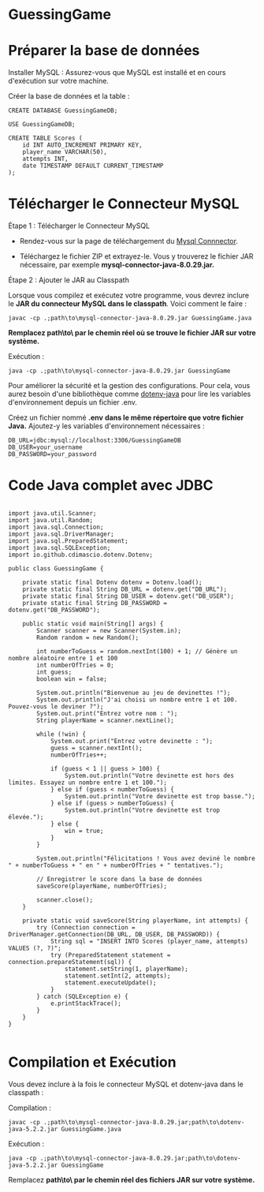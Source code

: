 # GuessingGame


# Préparer la base de données

Installer MySQL : Assurez-vous que MySQL est installé et en cours d'exécution sur votre machine.

Créer la base de données et la table :

```
CREATE DATABASE GuessingGameDB;

USE GuessingGameDB;

CREATE TABLE Scores (
    id INT AUTO_INCREMENT PRIMARY KEY,
    player_name VARCHAR(50),
    attempts INT,
    date TIMESTAMP DEFAULT CURRENT_TIMESTAMP
);

```


# Télécharger le Connecteur MySQL

Étape 1 : Télécharger le Connecteur MySQL

- Rendez-vous sur la page de téléchargement du [Mysql Connnector]("https://dev.mysql.com/downloads/connector/j/").

- Téléchargez le fichier ZIP et extrayez-le. Vous y trouverez le fichier JAR nécessaire, par exemple **mysql-connector-java-8.0.29.jar.**

Étape 2 : Ajouter le JAR au Classpath

Lorsque vous compilez et exécutez votre programme, vous devrez inclure le **JAR du connecteur MySQL dans le classpath**. 
Voici comment le faire :

```
javac -cp .;path\to\mysql-connector-java-8.0.29.jar GuessingGame.java

```
**Remplacez path\to\ par le chemin réel où se trouve le fichier JAR sur votre système.**

Exécution :

```
java -cp .;path\to\mysql-connector-java-8.0.29.jar GuessingGame

```

Pour améliorer la sécurité et la gestion des configurations. 
Pour cela, vous aurez besoin d'une bibliothèque comme [dotenv-java]("https://github.com/cdimascio/dotenv-java") 
pour lire les variables d'environnement depuis un fichier .env.

Créez un fichier nommé **.env** **dans le même répertoire que votre fichier Java.** Ajoutez-y les variables d'environnement nécessaires :

```
DB_URL=jdbc:mysql://localhost:3306/GuessingGameDB
DB_USER=your_username
DB_PASSWORD=your_password

```
# Code Java complet avec JDBC

```

import java.util.Scanner;
import java.util.Random;
import java.sql.Connection;
import java.sql.DriverManager;
import java.sql.PreparedStatement;
import java.sql.SQLException;
import io.github.cdimascio.dotenv.Dotenv;

public class GuessingGame {

    private static final Dotenv dotenv = Dotenv.load();
    private static final String DB_URL = dotenv.get("DB_URL");
    private static final String DB_USER = dotenv.get("DB_USER");
    private static final String DB_PASSWORD = dotenv.get("DB_PASSWORD");

    public static void main(String[] args) {
        Scanner scanner = new Scanner(System.in);
        Random random = new Random();

        int numberToGuess = random.nextInt(100) + 1; // Génère un nombre aléatoire entre 1 et 100
        int numberOfTries = 0;
        int guess;
        boolean win = false;

        System.out.println("Bienvenue au jeu de devinettes !");
        System.out.println("J'ai choisi un nombre entre 1 et 100. Pouvez-vous le deviner ?");
        System.out.print("Entrez votre nom : ");
        String playerName = scanner.nextLine();

        while (!win) {
            System.out.print("Entrez votre devinette : ");
            guess = scanner.nextInt();
            numberOfTries++;

            if (guess < 1 || guess > 100) {
                System.out.println("Votre devinette est hors des limites. Essayez un nombre entre 1 et 100.");
            } else if (guess < numberToGuess) {
                System.out.println("Votre devinette est trop basse.");
            } else if (guess > numberToGuess) {
                System.out.println("Votre devinette est trop élevée.");
            } else {
                win = true;
            }
        }

        System.out.println("Félicitations ! Vous avez deviné le nombre " + numberToGuess + " en " + numberOfTries + " tentatives.");

        // Enregistrer le score dans la base de données
        saveScore(playerName, numberOfTries);

        scanner.close();
    }

    private static void saveScore(String playerName, int attempts) {
        try (Connection connection = DriverManager.getConnection(DB_URL, DB_USER, DB_PASSWORD)) {
            String sql = "INSERT INTO Scores (player_name, attempts) VALUES (?, ?)";
            try (PreparedStatement statement = connection.prepareStatement(sql)) {
                statement.setString(1, playerName);
                statement.setInt(2, attempts);
                statement.executeUpdate();
            }
        } catch (SQLException e) {
            e.printStackTrace();
        }
    }
}


```
# Compilation et Exécution
Vous devez inclure à la fois le connecteur MySQL et dotenv-java dans le classpath :

Compilation :

```
javac -cp .;path\to\mysql-connector-java-8.0.29.jar;path\to\dotenv-java-5.2.2.jar GuessingGame.java

```

Exécution :

```
java -cp .;path\to\mysql-connector-java-8.0.29.jar;path\to\dotenv-java-5.2.2.jar GuessingGame

```

Remplacez **path\to\ par le chemin réel des fichiers JAR sur votre système.**
